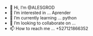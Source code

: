 - 👋 Hi, I’m @ALESGROD
- 👀 I’m interested in ... Aprender 
- 🌱 I’m currently learning ... python
- 💞️ I’m looking to collaborate on ...
- 📫 How to reach me ... +527121866352

<!---
ALESGROD/ALESGROD is a ✨ special ✨ repository because its `README.md` (this file) appears on your GitHub profile.
You can click the Preview link to take a look at your changes.
--->

